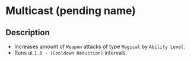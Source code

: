 # Multicast (pending name)

## Description

- Increases amount of `Weapon` attacks of type `Magical` by `Ability Level`.
- Runs at `1.0 - (Cooldown Reduction)` intervals.
